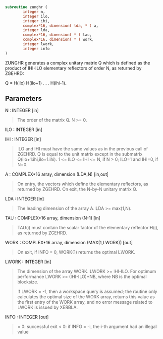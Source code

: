 ```fortran
subroutine zunghr (
        integer n,
        integer ilo,
        integer ihi,
        complex*16, dimension( lda, * ) a,
        integer lda,
        complex*16, dimension( * ) tau,
        complex*16, dimension( * ) work,
        integer lwork,
        integer info
)
```

ZUNGHR generates a complex unitary matrix Q which is defined as the
product of IHI-ILO elementary reflectors of order N, as returned by
ZGEHRD:

Q = H(ilo) H(ilo+1) . . . H(ihi-1).

## Parameters
N : INTEGER [in]
> The order of the matrix Q. N >= 0.

ILO : INTEGER [in]

IHI : INTEGER [in]
> 
> ILO and IHI must have the same values as in the previous call
> of ZGEHRD. Q is equal to the unit matrix except in the
> submatrix Q(ilo+1:ihi,ilo+1:ihi).
> 1 <= ILO <= IHI <= N, if N > 0; ILO=1 and IHI=0, if N=0.

A : COMPLEX\*16 array, dimension (LDA,N) [in,out]
> On entry, the vectors which define the elementary reflectors,
> as returned by ZGEHRD.
> On exit, the N-by-N unitary matrix Q.

LDA : INTEGER [in]
> The leading dimension of the array A. LDA >= max(1,N).

TAU : COMPLEX\*16 array, dimension (N-1) [in]
> TAU(i) must contain the scalar factor of the elementary
> reflector H(i), as returned by ZGEHRD.

WORK : COMPLEX\*16 array, dimension (MAX(1,LWORK)) [out]
> On exit, if INFO = 0, WORK(1) returns the optimal LWORK.

LWORK : INTEGER [in]
> The dimension of the array WORK. LWORK >= IHI-ILO.
> For optimum performance LWORK >= (IHI-ILO)\*NB, where NB is
> the optimal blocksize.
> 
> If LWORK = -1, then a workspace query is assumed; the routine
> only calculates the optimal size of the WORK array, returns
> this value as the first entry of the WORK array, and no error
> message related to LWORK is issued by XERBLA.

INFO : INTEGER [out]
> = 0:  successful exit
> < 0:  if INFO = -i, the i-th argument had an illegal value
